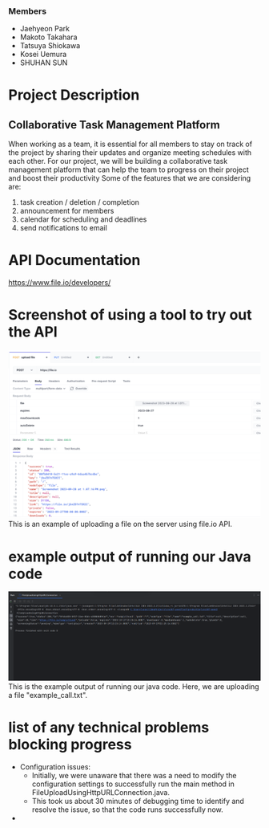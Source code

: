 ### Members
- Jaehyeon Park
- Makoto Takahara
- Tatsuya Shiokawa
- Kosei Uemura
- SHUHAN SUN
# Project Description
## Collaborative Task Management Platform
When working as a team, it is essential for all members to stay on track of the project by sharing their updates and organize meeting schedules with each other. 
For our project, we will be building a collaborative task management platform that can help the team to progress on their project and boost their productivity
Some of the features that we are considering are:
1. task creation / deletion / completion 
2. announcement for members 
3. calendar for scheduling and deadlines 
4. send notifications to email

# API Documentation
https://www.file.io/developers/
# Screenshot of using a tool to try out the API
![](hoppscotchScreenshot.png)
This is an example of uploading a file on the server using file.io API.
# example output of running our Java code
![](javaScreenshot.png)
This is the example output of running our java code. Here, we are uploading a file "example_call.txt".
# list of any technical problems blocking progress
- Configuration issues:
    - Initially, we were unaware that there was a need to modify the configuration settings to successfully run the main method in FileUploadUsingHttpURLConnection.java.
    - This took us about 30 minutes of debugging time to identify and resolve the issue, so that the code runs successfully now.
- 
